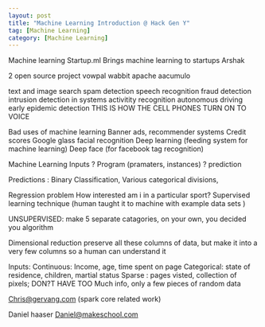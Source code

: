```yaml
---
layout: post
title: "Machine Learning Introduction @ Hack Gen Y"
tag: [Machine Learning]
category: [Machine Learning]
---
```

Machine learning 
Startup.ml 
Brings machine learning to startups
Arshak

2 open source project 
vowpal wabbit
apache aacumulo


text and image search
spam detection
speech recognition
fraud detection
intrusion detection in systems
activitity recognition
autonomous driving
early epidemic detection
THIS IS HOW THE CELL PHONES TURN ON TO VOICE 


Bad uses of machine learning
Banner ads, recommender systems
Credit scores
Google glass facial recognition
Deep learning (feeding system for machine learning)
Deep face (for facebook tag recognition)

Machine Learning
Inputs ? Program (pramaters, instances) ? prediction


Predictions : 
Binary Classification, Various categorical divisions, 

Regression problem How interested am i in a particular sport? Supervised learning technique (human taught it to machine with example data sets ) 


UNSUPERVISED: make 5 separate catagories, on your own, you decided you algorithm 

Dimensional reduction
preserve all these columns of data, but make it into a very few columns so a human can understand it

Inputs: 
Continuous: Income, age, time spent on page
Categorical: state of residence, children, martial status
Sparse : pages visted, collection of pixels; DON?T HAVE TOO Much info, only a few pieces of random data


Chris@gervang.com (spark core related work) 







Daniel haaser 
Daniel@makeschool.com

